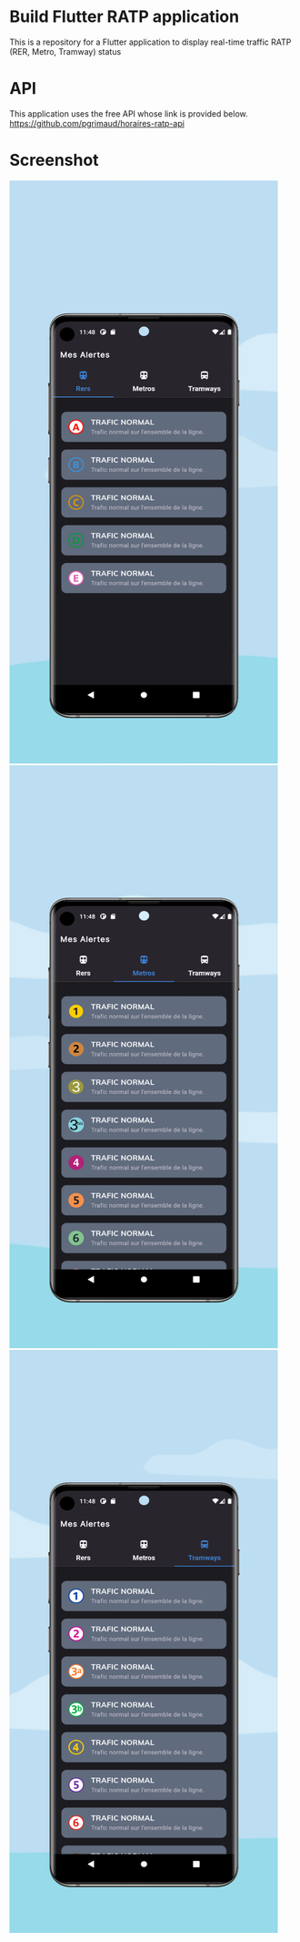 # Build Flutter RATP application
This is a repository for a Flutter application to display real-time traffic RATP (RER, Metro, Tramway) status

# API
This application uses the free API whose link is provided below.
https://github.com/pgrimaud/horaires-ratp-api

# Screenshot
![alt text](1.jpeg)
![alt text](2.jpeg)
![alt text](3.jpeg)

